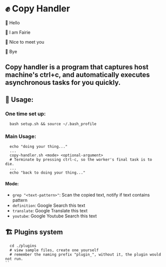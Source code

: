 # :fist_raised: Copy Handler 

:fairy: Hello 

:fairy: I am Fairie

:fairy: Nice to meet you

:fairy: Bye


## Copy handler is a program that captures host machine's ctrl+c, and automatically executes asynchronous tasks for you quickly.

## :haircut: Usage:

### One time set up: 
```
  bash setup.sh && source ~/.bash_profile
```

### Main Usage:
```
  echo "doing your thing..."
  ...
  copy-handler.sh <mode> <optional-argument>
  # Terminate by pressing ctrl-c, so the worker's final task is to die.
  ...
  echo "back to doing your thing..."
```

#### Mode:
  - `grep "<text-pattern>"`: Scan the copied text, notify if text contains pattern
  - `definition`: Google Search this text 
  - `translate`: Google Translate this text 
  - `youtube`: Google Youtube Search this text

## :building_construction: Plugins system

```
  cd ./plugins
  # view sample files, create one yourself
  # remember the naming prefix "plugin_", without it, the plugin would not run.
``

